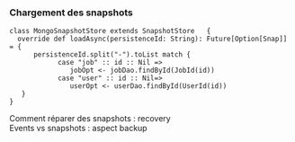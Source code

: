 ### Chargement des snapshots
```
class MongoSnapshotStore extends SnapshotStore   {
  override def loadAsync(persistenceId: String): Future[Option[Snap]] = {
      persistenceId.split("-").toList match {
            case "job" :: id :: Nil =>
               jobOpt <- jobDao.findById(JobId(id))
            case "user" :: id :: Nil=> 
               userOpt <- userDao.findById(UserId(id))
   }
}
```
<aside class="notes">
    Comment réparer des snapshots : recovery<br/>
    Events vs snapshots : aspect backup
    
</aside>